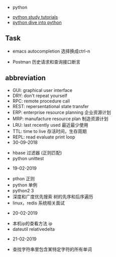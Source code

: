 - python
 * [python study tutorials ](https://medium.mybridge.co/python-top-45-tutorials-for-the-past-year-v-2018-1b4d46c9e857)
 * [python dive into python](https://woodpecker.org.cn/diveintopython/)



## Task
- emacs autocompletion 选择换成ctrl-n

- Postman 历史请求和查询接口断言

## abbreviation
- GUI: graphical user interface
- DRY: don't repeat yourself
- RPC: remote procedure call
- REST: repersentational state transfer
- ERP: enterprise resource planning 企业资源计划
- MRP: manufacture resource plan 制造资源计划
- LRU: last recently used 最近最少使用
- TTL: time to live 存活时间，生存周期
- REPL: read evaluate print loop
- 30-09-2018
 * hbase 过滤器 (正则匹配)
 * python unittest
- 19-02-2019
 * pthon 正则
 * python 单例
 * python2 3
 * 深度和广度优先搜索 树的先序和后序遍历
 * linux，redis 系统相关面试
- 20-02-2019
 * 本机ip的查看方法 ip
 * dateutil relativedelta
- 21-02-2019
 * 查找字符串里包含某特定字符的所有单词
